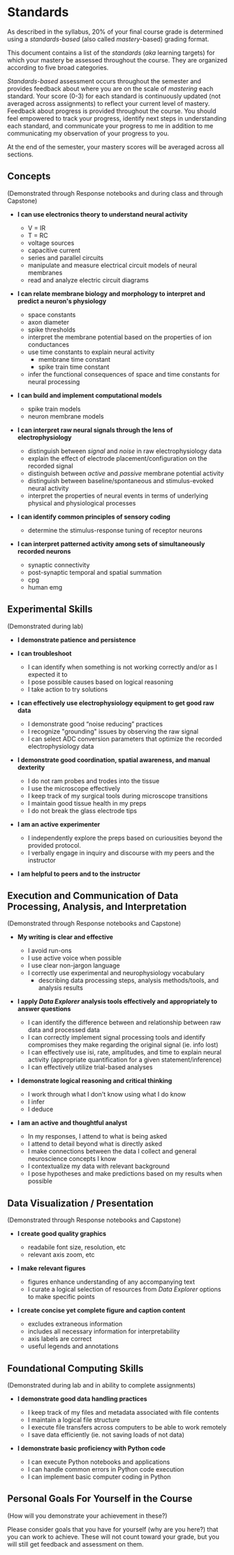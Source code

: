 # Standards

As described in the syllabus, 20% of your final course grade is determined using a *standards-based* (also called *mastery*-based) grading format.  

This document contains a list of the *standards* (*aka* learning targets) for which your mastery be assessed throughout the course. They are organized according to five broad categories.  

*Standards-based* assessment occurs throughout the semester and provides feedback about where you are on the scale of *mastering* each standard. Your score (0-3) for each standard is continuously updated (not averaged across assignments) to reflect your current level of mastery. Feedback about progress is provided throughout the course. You should feel empowered to track your progress, identify next steps in understanding each standard, and communicate your progress to me in addition to me communicating my observation of your progress to you.

At the end of the semester, your mastery scores will be averaged across all sections. 

## Concepts
(Demonstrated through Response notebooks and during class and through Capstone)

- **I can use electronics theory to understand neural activity**
  - V = IR
  - T = RC
  - voltage sources
  - capacitive current
  - series and parallel circuits
  - manipulate and measure electrical circuit models of neural membranes
  - read and analyze electric circuit diagrams

- **I can relate membrane biology and morphology to interpret and predict a neuron's physiology**
  - space constants
  - axon diameter
  - spike thresholds
  - interpret the membrane potential based on the properties of ion conductances
  - use time constants to explain neural activity
    - membrane time constant
    - spike train time constant
  - infer the functional consequences of space and time constants for neural processing

- **I can build and implement computational models**
  - spike train models
  - neuron membrane models

- **I can interpret raw neural signals through the lens of electrophysiology**
  - distinguish between *signal* and *noise* in raw electrophysiology data
  - explain the effect of electrode placement/configuration on the recorded signal
  - distinguish between *active* and *passive* membrane potential activity
  - distinguish between baseline/spontaneous and stimulus-evoked neural activity
  - interpret the properties of neural events in terms of underlying physical and physiological processes

- **I can identify common principles of sensory coding**
  - determine the stimulus-response tuning of receptor neurons

- **I can interpret patterned activity among sets of simultaneously recorded neurons**
  - synaptic connectivity
  - post-synaptic temporal and spatial summation
  - cpg
  - human emg 

## Experimental Skills
(Demonstrated during lab)

- **I demonstrate patience and persistence**

- **I can troubleshoot**
  - I can identify when something is not working correctly and/or as I expected it to
  - I pose possible causes based on logical reasoning
  - I take action to try solutions

- **I can effectively use electrophysiology equipment to get good raw data**
  - I demonstrate good “noise reducing” practices
  - I recognize "grounding" issues by observing the raw signal
  - I can select ADC conversion parameters that optimize the recorded electrophysiology data 

- **I demonstrate good coordination, spatial awareness, and manual dexterity**
  - I do not ram probes and trodes into the tissue
  - I use the microscope effectively
  - I keep track of my surgical tools during microscope transitions
  - I maintain good tissue health in my preps
  - I do not break the glass electrode tips

- **I am an active experimenter**
  - I independently explore the preps based on curiousities beyond the provided protocol. 
  - I verbally engage in inquiry and discourse with my peers and the instructor

- **I am helpful to peers and to the instructor**

## Execution and Communication of Data Processing, Analysis, and Interpretation
(Demonstrated through Response notebooks and Capstone)

- **My writing is clear and effective**
  - I avoid run-ons
  - I use active voice when possible
  - I use clear non-jargon language 
  - I correctly use experimental and neurophysiology vocabulary
    - describing data processing steps, analysis methods/tools, and analysis results 

- **I apply *Data Explorer* analysis tools effectively and appropriately to answer questions**
  - I can identify the difference between and relationship between raw data and processed data
  - I can correctly implement signal processing tools and identify compromises they make regarding the original signal (ie. info lost)
  - I can effectively use isi, rate, amplitudes, and time to explain neural activity (appropriate quantification for a given statement/inference)
  - I can effectively utilize trial-based analyses

- **I demonstrate logical reasoning and critical thinking**
  - I work through what I don't know using what I do know
  - I infer
  - I deduce

- **I am an active and thoughtful analyst**
  - In my responses, I attend to what is being asked
  - I attend to detail beyond what is directly asked
  - I make connections between the data I collect and general neuroscience concepts I know
  - I contextualize my data with relevant background 
  - I pose hypotheses and make predictions based on my results when possible

## Data Visualization / Presentation
(Demonstrated through Response notebooks and Capstone)

- **I create good quality graphics**
  - readabile font size, resolution, etc
  - relevant axis zoom, etc

- **I make relevant figures**
  - figures enhance understanding of any accompanying text
  - I curate a logical selection of resources from *Data Explorer* options to make specific points

- **I create concise yet complete figure and caption content**
  - excludes extraneous information 
  - includes all necessary information for interpretability
  - axis labels are correct
  - useful legends and annotations

## Foundational Computing Skills
(Demonstrated during lab and in ability to complete assignments)

- **I demonstrate good data handling practices**
  - I keep track of my files and metadata associated with file contents
  - I maintain a logical file structure
  - I execute file transfers across computers to be able to work remotely
  - I save data efficiently (ie. not saving loads of not data)

- **I demonstrate basic proficiency with Python code**
  - I can execute Python notebooks and applications
  - I can handle common errors in Python code execution 
  - I can implement basic computer coding in Python

## Personal Goals For Yourself in the Course
(How will you demonstrate your achievement in these?)

Please consider goals that you have for yourself (why are you here?) that you can work to achieve. These will not count toward your grade, but you will still get feedback and assessment on them. 
